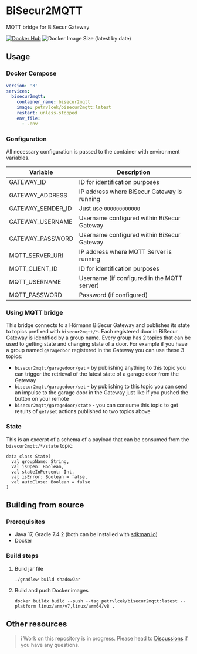 # BiSecur2MQTT

MQTT bridge for BiSecur Gateway

[![Docker Hub](https://img.shields.io/badge/%20-DockerHub-blue?logo=docker&style=plastic)](https://hub.docker.com/r/petrvlcek/bisecur2mqtt)
![Docker Image Size (latest by date)](https://img.shields.io/docker/image-size/petrvlcek/bisecur2mqtt?sort=date&style=plastic)


## Usage

### Docker Compose

```yaml
version: '3'
services:
  bisecur2mqtt:
    container_name: bisecur2mqtt
    image: petrvlcek/bisecur2mqtt:latest
    restart: unless-stopped
    env_file:
      - .env
```

### Configuration

All necessary configuration is passed to the container with environment variables.

| Variable          | Description                                   |
|-------------------|-----------------------------------------------|
| GATEWAY_ID        | ID for identification purposes                |
| GATEWAY_ADDRESS   | IP address where BiSecur Gateway is running   |
| GATEWAY_SENDER_ID | Just use `000000000000`                       |
| GATEWAY_USERNAME  | Username configured within BiSecur Gateway    |
| GATEWAY_PASSWORD  | Username configured within BiSecur Gateway    |
| MQTT_SERVER_URI   | IP address where MQTT Server is running       |
| MQTT_CLIENT_ID    | ID for identification purposes                |
| MQTT_USERNAME     | Username (if configured in the MQTT server)   |
| MQTT_PASSWORD     | Password (if configured)                      |

### Using MQTT bridge

This bridge connects to a Hörmann BiSecur Gateway and publishes its state to topics prefixed with `bisecur2mqtt/*`.
Each registered door in BiSecur Gateway is identified by a group name. Every group has 2 topics that can be used to
getting state and changing state of a door. For example if you have a group named `garagedoor` registered in the Gateway
you can use these 3 topics:

* `bisecur2mqtt/garagedoor/get` - by publishing anything to this topic you can trigger the retrieval of the latest state
  of a garage door from the Gateway
* `bisecur2mqtt/garagedoor/set` - by publishing to this topic you can send an impulse to the garage door in the Gateway
  just like if you pushed the button on your remote
* `bisecur2mqtt/garagedoor/state` - you can consume this topic to get results of `get/set` actions published to two
  topics above

### State

This is an excerpt of a schema of a payload that can be consumed from the `bisecur2mqtt/*/state` topic:

  ```
  data class State(
    val groupName: String,
    val isOpen: Boolean,
    val stateInPercent: Int,
    val isError: Boolean = false,
    val autoClose: Boolean = false
  )
  ```

## Building from source

### Prerequisites

* Java 17, Gradle 7.4.2 (both can be installed with [sdkman.io](https://sdkman.io))
* Docker

### Build steps

1. Build jar file
   ```
   ./gradlew build shadowJar
   ```
2. Build and push Docker images
   ```
   docker buildx build --push --tag petrvlcek/bisecur2mqtt:latest --platform linux/arm/v7,linux/arm64/v8 .
   ```

## Other resources

> ℹ️ Work on this repository is in progress. Please head
> to [Discussions](https://github.com/petrvlcek/bisecur2mqtt/discussions) if you have any questions.
